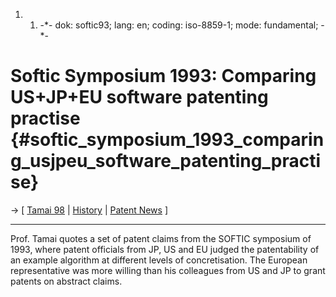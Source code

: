 1.  1.  -\*- dok: softic93; lang: en; coding: iso-8859-1; mode:
        fundamental; -\*-

# Softic Symposium 1993: Comparing US+JP+EU software patenting practise {#softic_symposium_1993_comparing_usjpeu_software_patenting_practise}

-\> \[ [ Tamai 98](IstTamai98En "wikilink") \| [
History](SwpatcitriEn "wikilink") \| [ Patent
News](SwpatcninoEn "wikilink") \]

------------------------------------------------------------------------

Prof. Tamai quotes a set of patent claims from the SOFTIC symposium of
1993, where patent officials from JP, US and EU judged the patentability
of an example algorithm at different levels of concretisation. The
European representative was more willing than his colleagues from US and
JP to grant patents on abstract claims.
